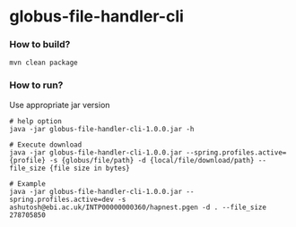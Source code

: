 # globus-file-handler-cli

### How to build?
```
mvn clean package
```
### How to run?
Use appropriate jar version
```
# help option
java -jar globus-file-handler-cli-1.0.0.jar -h

# Execute download
java -jar globus-file-handler-cli-1.0.0.jar --spring.profiles.active={profile} -s {globus/file/path} -d {local/file/download/path} --file_size {file size in bytes}

# Example
java -jar globus-file-handler-cli-1.0.0.jar --spring.profiles.active=dev -s ashutosh@ebi.ac.uk/INTP00000000360/hapnest.pgen -d . --file_size 278705850
```
